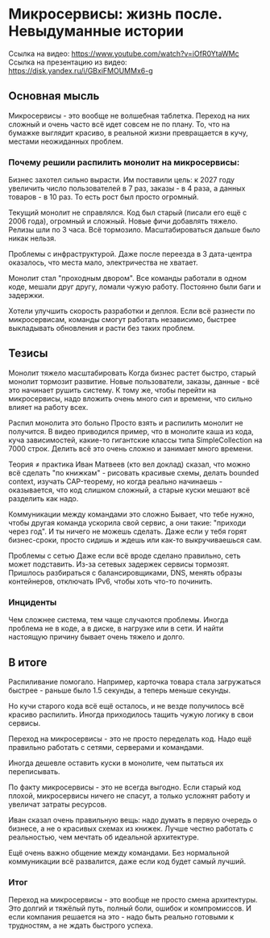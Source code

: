
# Микросервисы: жизнь после. Невыдуманные истории #

Ссылка на видео: https://www.youtube.com/watch?v=iOfR0YtaWMc
Ссылка на презентацию из видео: https://disk.yandex.ru/i/GBxiFMOUMMx6-g

## Основная мысль ##
Микросервисы - это вообще не волшебная таблетка. Переход на них сложный и очень часто всё идет совсем не по плану. То, что на бумажке выглядит красиво, в реальной жизни превращается в кучу, местами неожиданных проблем.

### Почему решили распилить монолит на микросервисы: ###
Бизнес захотел сильно вырасти.
Им поставили цель: к 2027 году увеличить число пользователей в 7 раз, заказы - в 4 раза, а данных товаров - в 10 раз. То есть рост был просто огромный.

Текущий монолит не справлялся.
Код был старый (писали его ещё с 2006 года), огромный и сложный. Новые фичи добавлять тяжело. Релизы шли по 3 часа. Всё тормозило. Масштабироваться дальше было никак нельзя.

Проблемы с инфраструктурой.
Даже после переезда в 3 дата-центра оказалось, что места мало, электричества не хватает.

Монолит стал "проходным двором".
Все команды работали в одном коде, мешали друг другу, ломали чужую работу. Постоянно были баги и задержки.

Хотели улучшить скорость разработки и деплоя.
Если всё разнести по микросервисам, команды смогут работать независимо, быстрее выкладывать обновления и расти без таких проблем.

## Тезисы ##
Монолит тяжело масштабировать
Когда бизнес растет быстро, старый монолит тормозит развитие. Новые пользователи, заказы, данные - всё это начинает рушить систему. К тому же, чтобы перейти на микросервисы, надо вложить очень много сил и времени, что сильно влияет на работу всех.

Распил монолита это больно
Просто взять и распилить монолит не получится. В видео приводился пример, что в монолите каша из кода, куча зависимостей, какие-то гигантские классы типа SimpleCollection на 7000 строк. Делить всё это очень сложно и занимает много времени.

Теория ≠ практика
Иван Матвеев (кто вел доклад) сказал, что можно всё сделать "по книжкам" - рисовать красивые схемы, делать bounded context, изучать CAP-теорему, но когда реально начинаешь - оказывается, что код слишком сложный, а старые куски мешают всё разделить как надо.

Коммуникации между командами это сложно
Бывает, что тебе нужно, чтобы другая команда ускорила свой сервис, а они такие: "приходи через год". И ты ничего не можешь сделать. Даже если у тебя горят бизнес-сроки, просто сидишь и ждешь или как-то выкручиваешься сам.

Проблемы с сетью
Даже если всё вроде сделано правильно, сеть может подставить. Из-за сетевых задержек сервисы тормозят. Пришлось разбираться с балансировщиками, DNS, менять образы контейнеров, отключать IPv6, чтобы хоть что-то починить.

### Инциденты ##
Чем сложнее система, тем чаще случаются проблемы. Иногда проблема не в коде, а в диске, в нагрузке или в сети. И найти настоящую причину бывает очень тяжело и долго.

## В итоге ##
Распиливание помогало. Например, карточка товара стала загружаться быстрее - раньше было 1.5 секунды, а теперь меньше секунды.

Но кучи старого кода всё ещё осталось, и не везде получилось всё красиво распилить. Иногда приходилось тащить чужую логику в свои сервисы.

Переход на микросервисы - это не просто переделать код. Надо ещё правильно работать с сетями, серверами и командами.

Иногда дешевле оставить куски в монолите, чем пытаться их переписывать.

По факту микросервисы - это не всегда выгодно. Если старый код плохой, микросервисы ничего не спасут, а только усложнят работу и увеличат затраты ресурсов.

Иван сказал очень правильную вещь: надо думать в первую очередь о бизнесе, а не о красивых схемах из книжек. Лучше честно работать с реальностью, чем мечтать об идеальной архитектуре.

Ещё очень важно общение между командами. Без нормальной коммуникации всё развалится, даже если код будет самый лучший.

### Итог ###
Переход на микросервисы - это вообще не просто смена архитектуры. Это долгий и тяжёлый путь, полный боли, ошибок и компромиссов. И если компания решается на это - надо быть реально готовыми к трудностям, а не ждать быстрого успеха.

